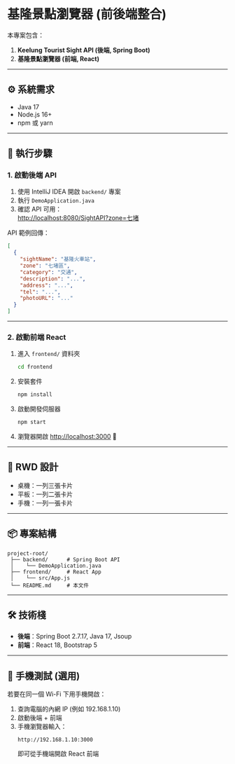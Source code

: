 # 基隆景點瀏覽器 (前後端整合)

本專案包含：
1. **Keelung Tourist Sight API (後端, Spring Boot)**
2. **基隆景點瀏覽器 (前端, React)**

---

## ⚙️ 系統需求
- Java 17
- Node.js 16+
- npm 或 yarn

---

## 🚀 執行步驟

### 1. 啟動後端 API
1. 使用 IntelliJ IDEA 開啟 `backend/` 專案
2. 執行 `DemoApplication.java`
3. 確認 API 可用：  
   [http://localhost:8080/SightAPI?zone=七堵](http://localhost:8080/SightAPI?zone=七堵)

API 範例回傳：
```json
[
  {
    "sightName": "基隆火車站",
    "zone": "七堵區",
    "category": "交通",
    "description": "...",
    "address": "...",
    "tel": "...",
    "photoURL": "..."
  }
]
```

---

### 2. 啟動前端 React
1. 進入 `frontend/` 資料夾
   ```bash
   cd frontend
   ```
2. 安裝套件
   ```bash
   npm install
   ```
3. 啟動開發伺服器
   ```bash
   npm start
   ```
4. 瀏覽器開啟 [http://localhost:3000](http://localhost:3000) 🎉

---

## 📐 RWD 設計
- 桌機：一列三張卡片
- 平板：一列二張卡片
- 手機：一列一張卡片

---

## 📦 專案結構
```
project-root/
 ├── backend/      # Spring Boot API
 │    └── DemoApplication.java
 ├── frontend/     # React App
 │    └── src/App.js
 └── README.md     # 本文件
```

---

## 🛠️ 技術棧
- **後端**：Spring Boot 2.7.17, Java 17, Jsoup
- **前端**：React 18, Bootstrap 5

---

## 📱 手機測試 (選用)
若要在同一個 Wi-Fi 下用手機開啟：
1. 查詢電腦的內網 IP (例如 192.168.1.10)
2. 啟動後端 + 前端
3. 手機瀏覽器輸入：
   ```
   http://192.168.1.10:3000
   ```
   即可從手機端開啟 React 前端  
